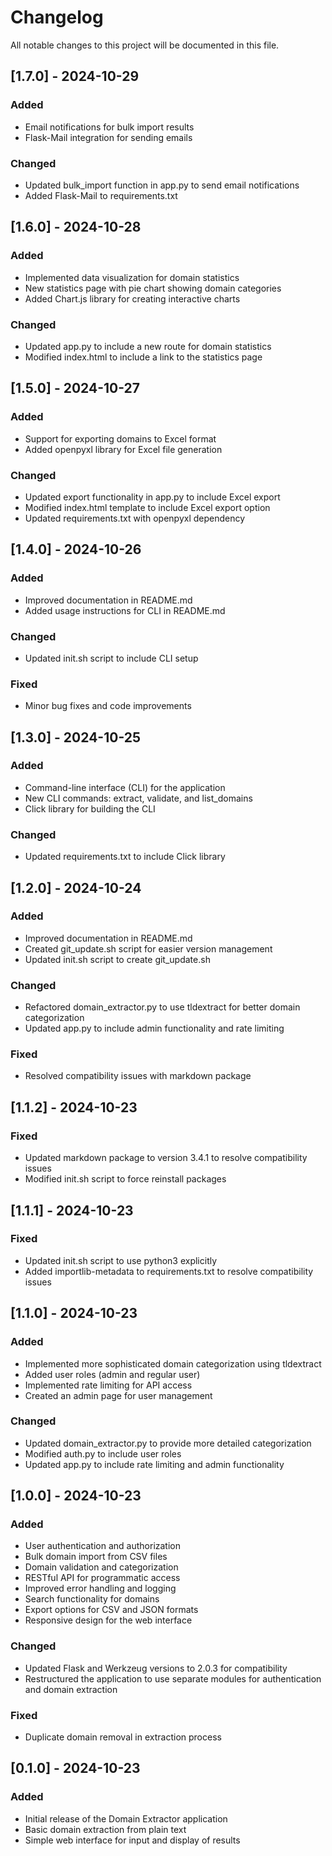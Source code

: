 # Changelog

All notable changes to this project will be documented in this file.

## [1.7.0] - 2024-10-29

### Added
- Email notifications for bulk import results
- Flask-Mail integration for sending emails

### Changed
- Updated bulk_import function in app.py to send email notifications
- Added Flask-Mail to requirements.txt

## [1.6.0] - 2024-10-28

### Added
- Implemented data visualization for domain statistics
- New statistics page with pie chart showing domain categories
- Added Chart.js library for creating interactive charts

### Changed
- Updated app.py to include a new route for domain statistics
- Modified index.html to include a link to the statistics page

## [1.5.0] - 2024-10-27

### Added
- Support for exporting domains to Excel format
- Added openpyxl library for Excel file generation

### Changed
- Updated export functionality in app.py to include Excel export
- Modified index.html template to include Excel export option
- Updated requirements.txt with openpyxl dependency

## [1.4.0] - 2024-10-26

### Added
- Improved documentation in README.md
- Added usage instructions for CLI in README.md

### Changed
- Updated init.sh script to include CLI setup

### Fixed
- Minor bug fixes and code improvements

## [1.3.0] - 2024-10-25

### Added
- Command-line interface (CLI) for the application
- New CLI commands: extract, validate, and list_domains
- Click library for building the CLI

### Changed
- Updated requirements.txt to include Click library

## [1.2.0] - 2024-10-24

### Added
- Improved documentation in README.md
- Created git_update.sh script for easier version management
- Updated init.sh script to create git_update.sh

### Changed
- Refactored domain_extractor.py to use tldextract for better domain categorization
- Updated app.py to include admin functionality and rate limiting

### Fixed
- Resolved compatibility issues with markdown package

## [1.1.2] - 2024-10-23

### Fixed
- Updated markdown package to version 3.4.1 to resolve compatibility issues
- Modified init.sh script to force reinstall packages

## [1.1.1] - 2024-10-23

### Fixed
- Updated init.sh script to use python3 explicitly
- Added importlib-metadata to requirements.txt to resolve compatibility issues

## [1.1.0] - 2024-10-23

### Added
- Implemented more sophisticated domain categorization using tldextract
- Added user roles (admin and regular user)
- Implemented rate limiting for API access
- Created an admin page for user management

### Changed
- Updated domain_extractor.py to provide more detailed categorization
- Modified auth.py to include user roles
- Updated app.py to include rate limiting and admin functionality

## [1.0.0] - 2024-10-23

### Added
- User authentication and authorization
- Bulk domain import from CSV files
- Domain validation and categorization
- RESTful API for programmatic access
- Improved error handling and logging
- Search functionality for domains
- Export options for CSV and JSON formats
- Responsive design for the web interface

### Changed
- Updated Flask and Werkzeug versions to 2.0.3 for compatibility
- Restructured the application to use separate modules for authentication and domain extraction

### Fixed
- Duplicate domain removal in extraction process

## [0.1.0] - 2024-10-23

### Added
- Initial release of the Domain Extractor application
- Basic domain extraction from plain text
- Simple web interface for input and display of results
